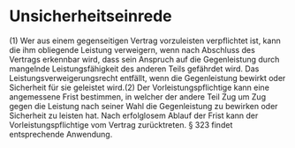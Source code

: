 # Unsicherheitseinrede

(1) Wer aus einem gegenseitigen Vertrag vorzuleisten verpflichtet ist, kann die ihm obliegende Leistung verweigern, wenn nach Abschluss des Vertrags erkennbar wird, dass sein Anspruch auf die Gegenleistung durch mangelnde Leistungsfähigkeit des anderen Teils gefährdet wird. Das Leistungsverweigerungsrecht entfällt, wenn die Gegenleistung bewirkt oder Sicherheit für sie geleistet wird.(2) Der Vorleistungspflichtige kann eine angemessene Frist bestimmen, in welcher der andere Teil Zug um Zug gegen die Leistung nach seiner Wahl die Gegenleistung zu bewirken oder Sicherheit zu leisten hat. Nach erfolglosem Ablauf der Frist kann der Vorleistungspflichtige vom Vertrag zurücktreten. § 323 findet entsprechende Anwendung. 

